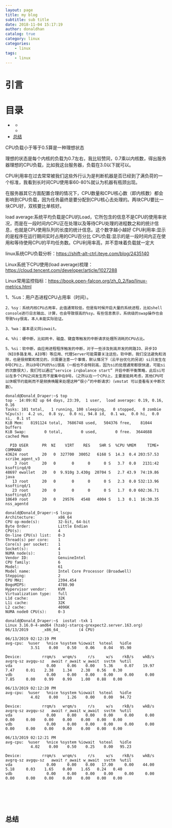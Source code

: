 ```yaml
---
layout: page
title: my blog
subtitle: sub title
date: 2018-11-04 15:17:19
author: donaldhan
catalog: true
category: linux
categories:
    - linux
tags:
    - linux
---
```


# 引言



# 目录
* [](#)
    * [](#)
    * [](#)
* [总结](#总结)


CPU负载小于等于0.5算是一种理想状态


理想的状态是每个内核的负载为0.7左右，我比较赞同，0.7乘以内核数，得出服务器理想的CPU负载，比如我这台服务器，负载在3.0以下就可以。



CPU利用率在过去常常被我们这些外行认为是判断机器是否已经到了满负荷的一个标准，我看到长时间CPU使用率60-80%就认为机器有瓶颈出现。

在服务器其它方面配置合理的情况下，CPU数量和CPU核心数（即内核数）都会影响到CPU负载，因为任务最终是要分配到CPU核心去处理的。两块CPU要比一块CPU好，双核要比单核好。


load average:系统平均负载是CPU的Load，它所包含的信息不是CPU的使用率状况，而是在一段时间内CPU正在处理以及等待CPU处理的进程数之和的统计信息，也就是CPU使用队列的长度的统计信息。这个数字越小越好
CPU利用率:显示的是程序在运行期间实时占用的CPU百分比
CPU负载:显示的是一段时间内正在使用和等待使用CPU的平均任务数。CPU利用率高，并不意味着负载就一定大


linux系统CPU负载分析：https://shift-alt-ctrl.iteye.com/blog/2435140

Linux系统下CPU使用(load average)梳理：https://cloud.tencent.com/developer/article/1027288

Linux常用监控指标：https://book.open-falcon.org/zh_0_2/faq/linux-metrics.html


1、%us：用户态进程CPU占用率（时间）。

    2、%sy：系统内核CPU占用率，此值通常较低，但是有时候开启大量的系统进程，比如shell console进行日志输出、计算，也会导致很高的%sy。有些信息表示，系统级的swap操作也会导致%sy很高，本人未能实际验证。

    3、%wa：基本语义同iowait。

    4、%hi：硬中断，比如网卡、磁盘、键盘等触发的中断请求处理所消耗的CPU占比。

    5、%si：软中断，由应用进程程序触发的中断，对于一些涉及到高并发的网路IO、异步IO（NIO多路复用、AIO等）等应用、代理Server可能需要关注这些。软中断，我们没法避免和消除，也是很频繁和常见的，只需要注意一个事情，默认情况下（云平台优化的另说）si只发生在0号CPU上，所以0号CPU的%si很高（一般也不会特别高，因为si的处理通常都很快速，可能si的次数很大），我们可以通过“service irqbalance start” 开启中断平衡策略，此后si可以在多个CPU之间发生而不是集中在0号。（之所以在一个CPU上，主要是能耗考虑，其他CPU可以休眠节约能耗而不是频换唤醒来处理这种“很小”的中断请求）（vmstat 可以查看有关中断次数）。



```
donald@Donald_Draper:~$ top
top - 14:09:02 up 64 days, 23:39,  1 user,  load average: 0.19, 0.16, 0.16
Tasks: 101 total,   1 running, 100 sleeping,   0 stopped,   0 zombie
%Cpu(s):  4.2 us,  0.8 sy,  0.0 ni, 94.8 id,  0.1 wa,  0.0 hi,  0.0 si,  0.1 st
KiB Mem:   8191124 total,  7686748 used,   504376 free,    81044 buffers
KiB Swap:        0 total,        0 used,        0 free.  3644688 cached Mem

  PID USER      PR  NI    VIRT    RES    SHR S  %CPU %MEM     TIME+ COMMAND                                                                                                                                                                 
43624 root      20   0  327700  30052   6168 S  14.3  0.4 203:57.53 scribe_agent_v3                                                                                                                                                         
    3 root      20   0       0      0      0 S   3.7  0.0   2131:42 ksoftirqd/0                                                                                                                                                             
48697 ewallet   20   0  9.910g 3.430g  20704 S   2.7 43.9  74:19.86 java                                                                                                                                                                    
   13 root      20   0       0      0      0 S   2.3  0.0 532:13.96 ksoftirqd/1                                                                                                                                                             
   23 root      20   0       0      0      0 S   1.7  0.0 602:36.71 ksoftirqd/3                                                                                                                                                             
10649 root      20   0   29576   4548   4004 S   1.3  0.1  16:30.35 nss_agentd       
```

```
donald@Donald_Draper:~$ lscpu
Architecture:          x86_64
CPU op-mode(s):        32-bit, 64-bit
Byte Order:            Little Endian
CPU(s):                4
On-line CPU(s) list:   0-3
Thread(s) per core:    1
Core(s) per socket:    1
Socket(s):             4
NUMA node(s):          1
Vendor ID:             GenuineIntel
CPU family:            6
Model:                 61
Model name:            Intel Core Processor (Broadwell)
Stepping:              2
CPU MHz:               2394.454
BogoMIPS:              4788.90
Hypervisor vendor:     KVM
Virtualization type:   full
L1d cache:             32K
L1i cache:             32K
L2 cache:              4096K
NUMA node0 CPU(s):     0-3
```


```
donald@Donald_Draper:~$  iostat -txk 1
Linux 3.16.0-4-amd64 (hzabj-starcq-grexpect2.server.163.org)    06/13/2019      _x86_64_        (4 CPU)

06/13/2019 02:12:19 PM
avg-cpu:  %user   %nice %system %iowait  %steal   %idle
           3.51    0.00    0.50    0.06    0.04   95.90

Device:         rrqm/s   wrqm/s     r/s     w/s    rkB/s    wkB/s avgrq-sz avgqu-sz   await r_await w_await  svctm  %util
vda               0.00     0.06    0.00    5.36     0.07    19.97     7.47     0.01    2.38    1.34    2.38   0.56   0.30
vdb               0.00     0.00    0.00    0.00     0.00     0.00     7.85     0.00    0.99    0.99    1.00   0.88   0.00

06/13/2019 02:12:20 PM
avg-cpu:  %user   %nice %system %iowait  %steal   %idle
           4.02    0.00    1.26    0.00    0.00   94.72

Device:         rrqm/s   wrqm/s     r/s     w/s    rkB/s    wkB/s avgrq-sz avgqu-sz   await r_await w_await  svctm  %util
vda               0.00     0.00    0.00    0.00     0.00     0.00     0.00     0.00    0.00    0.00    0.00   0.00   0.00
vdb               0.00     0.00    0.00    0.00     0.00     0.00     0.00     0.00    0.00    0.00    0.00   0.00   0.00

06/13/2019 02:12:21 PM
avg-cpu:  %user   %nice %system %iowait  %steal   %idle
           4.02    0.00    0.50    0.25    0.00   95.23

Device:         rrqm/s   wrqm/s     r/s     w/s    rkB/s    wkB/s avgrq-sz avgqu-sz   await r_await w_await  svctm  %util
vda               0.00     0.00    0.00   17.00     0.00    44.00     5.18     0.03    1.65    0.00    1.65   0.24   0.40
vdb               0.00     0.00    0.00    0.00     0.00     0.00     0.00     0.00    0.00    0.00    0.00   0.00   0.00

```

##

```java
```


###

```java
```


###

```java
```


## 总结
